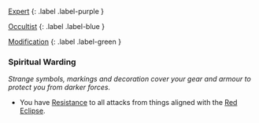 
[Expert](Game/Expert-List)
{: .label .label-purple }

[Occultist](Game/Occultist)
{: .label .label-blue }

[Modification](Game/Modification-List)
{: .label .label-green }
### Spiritual Warding
*Strange symbols, markings and decoration cover your gear and armour to protect you from darker forces.*
* You have [Resistance](Game/Core/Armour#Weakness%20and%20Resistance) to all attacks from things aligned with the [Red Eclipse](Game/Hostile-Groups#Red%20Eclipse).

